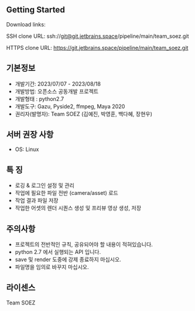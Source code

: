 ## Getting Started

Download links:

SSH clone URL: ssh://git@git.jetbrains.space/pipeline/main/team_soez.git

HTTPS clone URL: https://git.jetbrains.space/pipeline/main/team_soez.git

## **기본정보**

- 개발기간: 2023/07/07 - 2023/08/18
- 개발방법: 오픈소스 공동개발 프로젝트
- 개발형태 : python2.7
- 개발도구: Gazu, Pyside2, ffmpeg, Maya 2020
- 권리자(발명자): Team SOEZ (김예진, 박영훈, 백다혜, 장현우)

## **서버 권장 사항**

- OS: Linux

## **특 징**

- 로깅 & 로그인 설정 및 관리
- 작업에 필요한 파일 전반 (camera/asset) 로드
- 작업 결과 파일 저장
- 작업한 어셋의 렌더 시퀀스 생성 및 프리뷰 영상 생성, 저장

## **주의사항**

- 프로젝트의 전반적인 규칙, 공유되어야 할 내용이 적혀있습니다.
- python 2.7 에서 실행되는 API 입니다.
- save 및 render 도중에 강제 종료하지 마십시오.
- 파일명을 임의로 바꾸지 마십시오.

## **라이센스**

Team SOEZ

